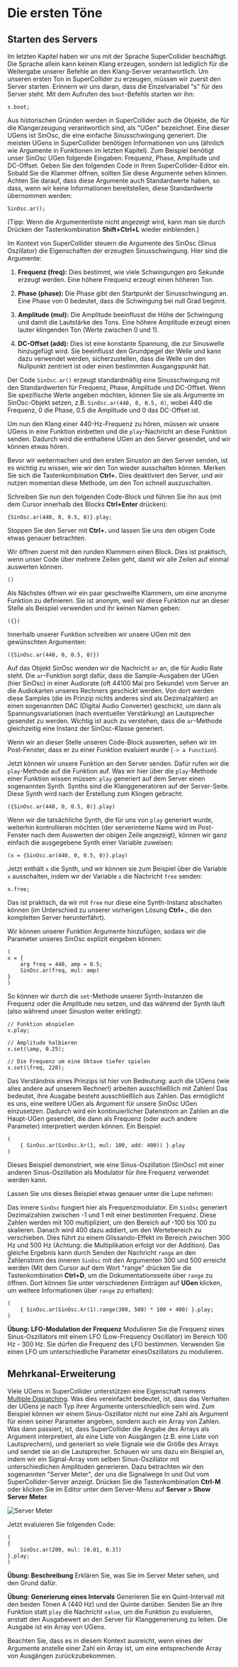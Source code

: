 # Die ersten Töne

## Starten des Servers
Im letzten Kapitel haben wir uns mit der Sprache SuperCollider beschäftigt. Die Sprache allein kann keinen Klang erzeugen, sondern ist lediglich für die Weitergabe unserer Befehle an den Klang-Server verantwortlich. Um unseren ersten Ton in SuperCollider zu erzeugen, müssen wir zuerst den Server starten. Erinnern wir uns daran, dass die Einzelvariabel "s" für den Server steht. Mit dem Aufrufen des `boot`-Befehls starten wir ihn:

```
s.boot;
```
Aus historischen Gründen werden in SuperCollider auch die Objekte, die für die Klangerzeugung verantwortlich sind, als "UGen" bezeichnet. Eine dieser UGens ist SinOsc, die eine einfache Sinusschwingung generiert. Die meisten UGens in SuperCollider benötigen Informationen von uns (ähnlich wie Argumente in Funktionen im letzten Kapitel). Zum Beispiel benötigt unser SinOsc UGen folgende Eingaben: Frequenz, Phase, Amplitude und DC-Offset. Geben Sie den folgenden Code in Ihren SuperCollider-Editor ein. Sobald Sie die Klammer öffnen, sollten Sie diese Argumente sehen können. Achten Sie darauf, dass diese Argumente auch Standardwerte haben, so dass, wenn wir keine Informationen bereitstellen, diese Standardwerte übernommen werden:

```supercollider
SinOsc.ar();
```
(Tipp: Wenn die Argumentenliste nicht angezeigt wird, kann man sie durch Drücken der Tastenkombination **Shift+Ctrl+L** wieder einblenden.)

Im Kontext von SuperCollider steuern die Argumente des SinOsc (Sinus Oszillator) die Eigenschaften der erzeugten Sinusschwingung. Hier sind die Argumente:

1. **Frequenz (freq):** Dies bestimmt, wie viele Schwingungen pro Sekunde erzeugt werden. Eine höhere Frequenz erzeugt einen höheren Ton.

2. **Phase (phase):** Die Phase gibt den Startpunkt der Sinusschwingung an. Eine Phase von 0 bedeutet, dass die Schwingung bei null Grad beginnt.

3. **Amplitude (mul):** Die Amplitude beeinflusst die Höhe der Schwingung und damit die Lautstärke des Tons. Eine höhere Amplitude erzeugt einen lauter klingenden Ton (Werte zwischen 0 und 1).

4. **DC-Offset (add):** Dies ist eine konstante Spannung, die zur Sinuswelle hinzugefügt wird. Sie beeinflusst den Grundpegel der Welle und kann dazu verwendet werden, sicherzustellen, dass die Welle um den Nullpunkt zentriert ist oder einen bestimmten Ausgangspunkt hat.

Der Code `SinOsc.ar()` erzeugt standardmäßig eine Sinusschwingung mit den Standardwerten für Frequenz, Phase, Amplitude und DC-Offset. Wenn Sie spezifische Werte angeben möchten, können Sie sie als Argumente im SinOsc-Objekt setzen, z.B. `SinOsc.ar(440, 0, 0.5, 0)`, wobei 440 die Frequenz, 0 die Phase, 0.5 die Amplitude und 0 das DC-Offset ist.

Um nun den Klang einer 440-Hz-Frequenz zu hören, müssen wir unsere UGens in eine Funktion einbetten und die `play`-Nachricht an diese Funktion senden. Dadurch wird die enthaltene UGen an den Server gesendet, und wir können etwas hören.

Bevor wir weitermachen und den ersten Sinuston an den Server senden, ist es wichtig zu wissen, wie wir den Ton wieder ausschalten können. Merken Sie sich die Tastenkombination **Ctrl+.**
Dies deaktiviert den Server, und wir nutzen momentan diese Methode, um den Ton schnell auszuschalten.

Schreiben Sie nun den folgenden Code-Block und führen Sie ihn aus (mit dem Cursor innerhalb des Blocks **Ctrl+Enter** drücken):

```supercollider
{SinOsc.ar(440, 0, 0.5, 0)}.play;
```
Stoppen Sie den Server mit **Ctrl+.** und lassen Sie uns den obigen Code etwas genauer betrachten.

Wir öffnen zuerst mit den runden Klammern einen Block. Dies ist praktisch, wenn unser Code über mehrere Zeilen geht, damit wir alle Zeilen auf einmal auswerten können.

```supercollider
()
```

Als Nächstes öffnen wir ein paar geschweifte Klammern, um eine anonyme Funktion zu definieren. Sie ist anonym, weil wir diese Funktion nur an dieser Stelle als Beispiel verwenden und ihr keinen Namen geben:

```supercollider
({})
```

Innerhalb unserer Funktion schreiben wir unsere UGen mit den gewünschten Argumenten:

```supercollider
({SinOsc.ar(440, 0, 0.5, 0)})
```

Auf das Objekt SinOsc wenden wir die Nachricht `ar` an, die für Audio Rate steht. Die `ar`-Funktion sorgt dafür, dass die Sample-Ausgaben der UGen (hier SinOsc) in einer Audiorate (oft 44100 Mal pro Sekunde) vom Server an die Audiokarten unseres Rechners geschickt werden. Von dort werden diese Samples (die im Prinzip nichts anderes sind als Dezimalzahlen) an einen sogenannten DAC (Digital Audio Converter) geschickt, um dann als Spannungsvariationen (nach eventueller Verstärkung) an Lautsprecher gesendet zu werden. Wichtig ist auch zu verstehen, dass die `ar`-Methode gleichzeitig eine Instanz der SinOsc-Klasse generiert.

Wenn wir an dieser Stelle unseren Code-Block auswerten, sehen wir im Post-Fenster, dass er zu einer Funktion evaluiert wurde (`-> a Function`).

Jetzt können wir unsere Funktion an den Server senden. Dafür rufen wir die `play`-Methode auf die Funktion auf. Was wir hier über die `play`-Methode einer Funktion wissen müssen: `play` generiert auf dem Server einen sogenannten Synth. Synths sind die Klanggeneratoren auf der Server-Seite. Diese Synth wird nach der Erstellung zum Klingen gebracht:

```supercollider
({SinOsc.ar(440, 0, 0.5, 0)}.play)
```

Wenn wir die tatsächliche Synth, die für uns von `play` generiert wurde, weiterhin kontrollieren möchten (der serverinterne Name wird im Post-Fenster nach dem Auswerten der obigen Zeile angezeigt), können wir ganz einfach die ausgegebene Synth einer Variable zuweisen:

```supercollider
(x = {SinOsc.ar(440, 0, 0.5, 0)}.play)
```

Jetzt enthält `x` die Synth, und wir können sie zum Beispiel über die Variable `x` ausschalten, indem wir der Variable `x` die Nachricht `free` senden:

```
x.free;
```
Das ist praktisch, da wir mit `free` nur diese eine Synth-Instanz abschalten können (im Unterschied zu unserer vorherigen Lösung **Ctrl+.**, die den kompletten Server herunterfährt).

Wir können unserer Funktion Argumente hinzufügen, sodass wir die Parameter unseres SinOsc explizit eingeben können:

```supercollider
(
x = {
	arg freq = 440, amp = 0.5;
	SinOsc.ar(freq, mul: amp)
}
)
```

So können wir durch die `set`-Methode unserer Synth-Instanzen die Frequenz oder die Amplitude neu setzen, und das während der Synth läuft (also während unser Sinuston weiter erklingt):

```supercollider
// Funktion abspielen
x.play;

// Amplitude halbieren
x.set(\amp, 0.25);

// Die Frequenz um eine Oktave tiefer spielen
x.set(\freq, 220);
```

Das Verständnis eines Prinzips ist hier von Bedeutung: auch die UGens (wie alles andere auf unserem Rechner!) arbeiten ausschließlich mit Zahlen! Das bedeutet, ihre Ausgabe besteht ausschließlich aus Zahlen. Das ermöglicht es uns, eine weitere UGen als Argument für unsere SinOsc UGen einzusetzen. Dadurch wird ein kontinuierlicher Datenstrom an Zahlen an die Haupt-UGen gesendet, die dann als Frequenz (oder auch andere Parameter) interpretiert werden können. Ein Beispiel:

```supercollider
(
    { SinOsc.ar(SinOsc.kr(1, mul: 100, add: 400)) }.play
)
```

Dieses Beispiel demonstriert, wie eine Sinus-Oszillation (SinOsc) mit einer anderen Sinus-Oszillation als Modulator für ihre Frequenz verwendet werden kann.

Lassen Sie uns dieses Beispiel etwas genauer unter die Lupe nehmen:

Das innere `SinOsc` fungiert hier als Frequenzmodulator. Ein `SinOsc` generiert Dezimalzahlen zwischen -1 und 1 mit einer bestimmten Frequenz. Diese Zahlen werden mit 100 multipliziert, um den Bereich auf -100 bis 100 zu skalieren. Danach wird 400 dazu addiert, um den Wertebereich zu verschieben. Dies führt zu einem Glissando-Effekt im Bereich zwischen 300 Hz und 500 Hz (Achtung: die Multiplikation erfolgt vor der Addition). Das gleiche Ergebnis kann durch Senden der Nachricht `range` an den Zahlenstrom des inneren `SinOsc` mit den Argumenten 300 und 500 erreicht werden (Mit dem Cursor auf dem Wort "range" drücken Sie die Tastenkombination **Ctrl+D**, um die Dokumentationsseite über `range` zu öffnen. Dort können Sie unter verschiedenen Einträgen auf **UGen** klicken, um weitere Informationen über `range` zu erhalten):
```
(
    { SinOsc.ar(SinOsc.kr(1).range(300, 500) * 100 + 400) }.play;
)
```

**Übung: LFO-Modulation der Frequenz**
Modulieren Sie die Frequenz eines Sinus-Oszillators mit einem LFO (Low-Frequency Oscillator) im Bereich 100 Hz - 300 Hz.
Sie dürfen die Frequenz des LFO bestimmen. Verwenden Sie einen LFO um unterschiedliche Parameter einesOszillators zu
modulieren.

## Mehrkanal-Erweiterung

Viele UGens in SuperCollider unterstützen eine Eigenschaft namens [Multiple Dispatching](https://de.wikipedia.org/wiki/Multimethode). Was dies vereinfacht bedeutet, ist, dass das Verhalten der UGens je nach Typ ihrer Argumente unterschiedlich sein wird. Zum Beispiel können wir einem Sinus-Oszillator nicht nur eine Zahl als Argument für einen seiner Parameter angeben, sondern auch ein Array von Zahlen. Was dann passiert, ist, dass SuperCollider die Angabe des Arrays als Argument interpretiert, als eine Liste von Ausgängen (z.B. eine Liste von Lautsprechern), und generiert so viele Signale wie die Größe des Arrays und sendet sie an die Lautsprecher. Schauen wir uns dazu ein Beispiel an, indem wir ein Signal-Array vom selben Sinus-Oszillator mit unterschiedlichen Amplituden generieren. Dazu betrachten wir den sogenannten "Server Meter", der uns die Signalwege In und Out vom SuperCollider-Server anzeigt. Drücken Sie die Tastenkombination **Ctrl-M** oder klicken Sie im Editor unter dem Server-Menu auf **Server > Show Server Meter**.

![Server Meter](pix/server-meter.jpg)

Jetzt evaluieren Sie folgenden Code:
```supercollider
(
{
    SinOsc.ar(200, mul: [0.01, 0.3])
}.play;
)
```

**Übung: Beschreibung**
Erklären Sie, was Sie im Server Meter sehen, und den Grund dafür.

**Übung: Generierung eines Intervals**
Generieren Sie ein Quint-Intervall mit den beiden Tönen A (440 Hz) und der Quinte darüber. 
Senden Sie an Ihre Funktion statt `play` die Nachricht `value`, um die Funktion zu evaluieren, anstatt den Ausgabewert an den Server für Klanggenerierung zu leiten.
Die Ausgabe ist ein Array von UGens.

Beachten Sie, dass es in diesem Kontext ausreicht, wenn eines der Argumente anstelle einer Zahl ein Array ist, um eine entsprechende Array von Ausgängen zurückzubekommen.
